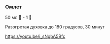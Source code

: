### Омлет
50 мл 🥛 - 1 🥚

Разогретая духовка до 180 градусов, 30 минут

https://youtu.be/j_sNgbA5Bfc
